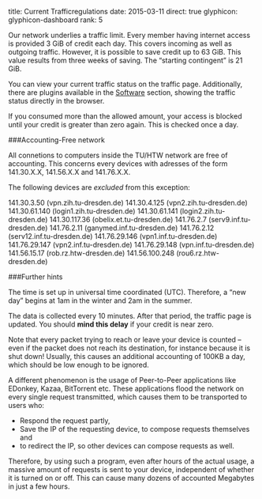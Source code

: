 title: Current Trafficregulations
date: 2015-03-11
direct: true
glyphicon: glyphicon-dashboard
rank: 5

Our network underlies a traffic limit. Every member having internet access is provided 3 GiB of credit each day. This covers incoming as well as outgoing traffic.
However, it is possible to save credit up to 63 GiB. This value results from three weeks of saving.
The “starting contingent” is 21 GiB.

You can view your current traffic status on the traffic page. Additionally, there are plugins available in the [Software](../service/software) section, showing the traffic status directly in the browser.

If you consumed more than the allowed amount, your access is blocked until your credit is greater than zero again. This is checked once a day.

###Accounting-Free network

All connetions to computers inside the TU/HTW network are free of accounting. This concerns every devices with adresses of the form 141.30.X.X, 141.56.X.X and 141.76.X.X.

The following devices are _excluded_ from this exception:

141.30.3.50 (vpn.zih.tu-dresden.de)
141.30.4.125 (vpn2.zih.tu-dresden.de)
141.30.61.140 (login1.zih.tu-dresden.de)
141.30.61.141 (login2.zih.tu-dresden.de)
141.30.117.36 (obelix.et.tu-dresden.de)
141.76.2.7 (serv9.inf.tu-dresden.de)
141.76.2.11 (ganymed.inf.tu-dresden.de)
141.76.2.12 (serv12.inf.tu-dresden.de)
141.76.29.146 (vpn1.inf.tu-dresden.de)
141.76.29.147 (vpn2.inf.tu-dresden.de)
141.76.29.148 (vpn.inf.tu-dresden.de)
141.56.15.17 (rob.rz.htw-dresden.de)
141.56.100.248 (rou6.rz.htw-dresden.de)

###Further hints

The time is set up in universal time coordinated (UTC). Therefore, a “new day” begins at 1am in the winter and 2am in the summer.

The data is collected every 10 minutes. After that period, the traffic page is updated. You should __mind this delay__ if your credit is near zero.

Note that every packet trying to reach or leave your device is counted – even if the packet does not reach its destination, for instance because it is shut down! Usually, this causes an additional accounting of 100KB a day, which should be low enough to be ignored.

A different phenomenon is the usage of Peer-to-Peer applications like EDonkey, Kazaa, BitTorrent etc.
These applications flood the network on every single request transmitted, which causes them to be transported to users who:

* Respond the request partly,
* Save the IP of the requesting device, to compose requests themselves and
* to redirect the IP, so other devices can compose requests as well.

Therefore, by using such a program, even after hours of the actual usage, a massive amount of requests is sent to your device, independent of whether it is turned on or off. This can cause many dozens of accounted Megabytes in just a few hours.
